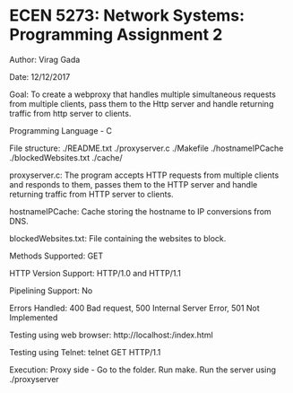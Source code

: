 # ECEN 5273: Network Systems: Programming Assignment 2 #

Author: Virag Gada

Date: 12/12/2017

Goal: To create a webproxy that handles multiple simultaneous requests from multiple clients,
      pass them to the Http server and handle returning traffic from http server to clients.

Programming Language - C

File structure:
      ./README.txt
      ./proxyserver.c
      ./Makefile
      ./hostnameIPCache
      ./blockedWebsites.txt
      ./cache/

proxyserver.c: The program accepts HTTP requests from multiple clients and responds
          to them, passes them to the HTTP server and handle returning traffic from
          HTTP server to clients.

hostnameIPCache: Cache storing the hostname to IP conversions from DNS.

blockedWebsites.txt: File containing the websites to block.

Methods Supported: GET

HTTP Version Support: HTTP/1.0  and HTTP/1.1

Pipelining Support: No

Errors Handled: 400 Bad request, 500 Internal Server Error,
                501 Not Implemented

Testing using web browser: http://localhost:<Port number>/index.html

Testing using Telnet:
telnet <ip> <port>
GET </path> HTTP/1.1

Execution:
Proxy side - Go to the folder.
              Run make.
              Run the server using ./proxyserver <port> <timeout>
